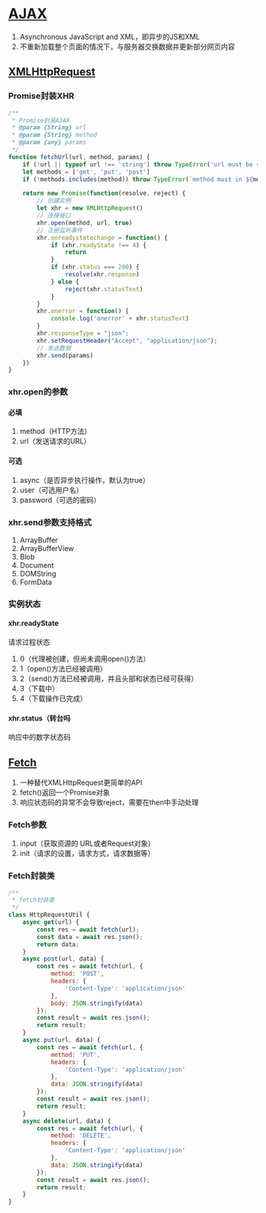 # [AJAX](https://developer.mozilla.org/zh-CN/docs/Learn/JavaScript/Client-side_web_APIs/Fetching_data#xmlhttprequest)
1. Asynchronous JavaScript and XML，即异步的JS和XML
2. 不重新加载整个页面的情况下，与服务器交换数据并更新部分网页内容

## [XMLHttpRequest](https://developer.mozilla.org/zh-CN/docs/Web/API/XMLHttpRequest)

### Promise封装XHR

```js
/**
 * Promise封装AJAX
 * @param {String} url 
 * @param {String} method 
 * @param {any} params 
 */
function fetchUrl(url, method, params) {
    if (!url || typeof url !== 'string') throw TypeError('url must be string')
    let methods = ['get', 'put', 'post']
    if (!methods.includes(method)) throw TypeError(`method must in ${methods.toString()}`)

    return new Promise(function(resolve, reject) {
        // 创建实例
        let xhr = new XMLHttpRequest()
        // 连接接口
        xhr.open(method, url, true)
        // 注册监听事件
        xhr.onreadystatechange = function() {
            if (xhr.readyState !== 4) {
                return
            }
            if (xhr.status === 200) {
                resolve(xhr.response)
            } else {
                reject(xhr.statusText)
            }
        }
        xhr.onerror = function() {
            console.log('onerror' + xhr.statusText)
        }
        xhr.responseType = "json";
        xhr.setRequestHeader("Accept", "application/json");
        // 发送数据
        xhr.send(params)
    })
}
```

### xhr.open的参数

#### 必填

1. method（HTTP方法）
2. url（发送请求的URL）

#### 可选

1. async（是否异步执行操作，默认为true）
2. user（可选用户名）
3. password（可选的密码）

### xhr.send参数支持格式

1. ArrayBuffer
2. ArrayBufferView
3. Blob
4. Document
5. DOMString
6. FormData

### 实例状态

#### xhr.readyState

请求过程状态
1. 0（代理被创建，但尚未调用open()方法）
2. 1（open()方法已经被调用）
3. 2（send()方法已经被调用，并且头部和状态已经可获得）
4. 3（下载中）
5. 4（下载操作已完成）

#### xhr.status（转台吗

响应中的数字状态码

## [Fetch](https://developer.mozilla.org/zh-CN/docs/Web/API/Fetch_API/Using_Fetch)

1. 一种替代XMLHttpRequest更简单的API
2. fetch()返回一个Promise对象
3. 响应状态码的异常不会导致reject，需要在then中手动处理

### Fetch参数

1. input（获取资源的 URL或者Request对象）
2. init（请求的设置，请求方式，请求数据等）

### Fetch封装类

```js
/**
 * fetch封装类
 */
class HttpRequestUtil {
    async get(url) {
        const res = await fetch(url);
        const data = await res.json();
        return data;
    }
    async post(url, data) {
        const res = await fetch(url, {
            method: 'POST',
            headers: {
                'Content-Type': 'application/json'
            },
            body: JSON.stringify(data)
        });
        const result = await res.json();
        return result;
    }
    async put(url, data) {
        const res = await fetch(url, {
            method: 'PUT',
            headers: {
                'Content-Type': 'application/json'
            },
            data: JSON.stringify(data)
        });
        const result = await res.json();
        return result;
    }
    async delete(url, data) {
        const res = await fetch(url, {
            method: 'DELETE',
            headers: {
                'Content-Type': 'application/json'
            },
            data: JSON.stringify(data)
        });
        const result = await res.json();
        return result;
    }
}
```
